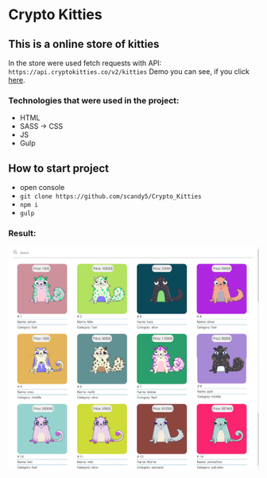 # Crypto Kitties

## This is a online store of kitties

In the store were used fetch requests with API: `https://api.cryptokitties.co/v2/kitties`
Demo you can see, if you click [here].

### Technologies that were used in the project:
+ HTML
+ SASS -> CSS
+ JS
+ Gulp

## How to start project
 - open console 
 - `git clone https://github.com/scandy5/Crypto_Kitties`
 - `npm i`
 - `gulp` 
### Result:
![home](https://github.com/scandy5/Crypto_Kitties/blob/master/app/img/Crypto_Kitties.png)

[here]: https://scandy5.github.io/Crypto_Kitties/dist/index.html

